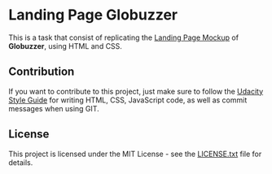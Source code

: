 # Landing Page Globuzzer

This is a task that consist of replicating the [Landing Page Mockup](https://github.com/Dianac182/brochures-task-globuzzer/blob/master/1%20LANDING%20PAGE.jpg) of **Globuzzer**, using HTML and CSS.

## Contribution

If you want to contribute to this project, just make sure to follow the [Udacity Style Guide](http://udacity.github.io/frontend-nanodegree-styleguide/index.html) for writing HTML, CSS, JavaScript code, as well as commit messages when using GIT.

## License

This project is licensed under the MIT License - see the [LICENSE.txt](https://github.com/Dianac182/brochures-task-globuzzer/blob/master/LICENSE.txt) file for details.
